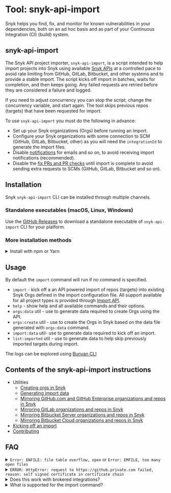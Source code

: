 # Tool: snyk-api-import



Snyk helps you find, fix, and monitor for known vulnerabilities in your dependencies, both on an ad hoc basis and as part of your Continuous Integration (CI) (build) system.

## snyk-api-import

The Snyk API project importer, `snyk-api-import`, is a script intended to help import projects into Snyk using available [Snyk APIs](https://snyk.docs.apiary.io/) at a controlled pace to avoid rate limiting from GitHub, GitLab, Bitbucket, and other systems and to provide a stable import. The script kicks off import in batches, waits for completion, and then keeps going. Any failed requests are retried before they are considered a failure and logged.

If you need to adjust concurrency you can stop the script, change the concurrency variable, and start again. The tool skips previous repos (targets) that have been requested for import.

To use `snyk-api-import` you must do the following in advance:

* Set up your Snyk organizations (Orgs) before running an import.
* Configure your Snyk organizations with some connection to SCM (GitHub, GitLab, Bitbucket, other) as you will need the `integrationId` to generate the import files.
* Disable [notifications](https://snyk.docs.apiary.io/#reference/organizations/notification-settings/set-notification-settings) for emails and so on, to avoid receiving import notifications (recommended).
* Disable the [fix PRs and PR checks](https://snyk.docs.apiary.io/#reference/integrations/integration-settings/update) until import is complete to avoid sending extra requests to SCMs (GitHub, GitLab, Bitbucket and so on).

## Installation

Snyk `snyk-api-import` CLI can be installed through multiple channels.

### Standalone executables (macOS, Linux, Windows)

Use the [GitHub Releases](https://github.com/snyk-tech-services/snyk-api-import/releases) to download a standalone executable of `snyk-api-import` CLI for your platform.

### More installation methods

<details>

<summary>Install with npm or Yarn</summary>

**Install with npm or Yarn**

[Snyk snyk-api-import CLI is available as an npm package](https://www.npmjs.com/package/snyk-api-import). If you have Node.js installed locally, you can install the package by running:

```bash
npm install snyk-api-import@latest -g
```

**or if you are using Yarn:**

```bash
yarn global add snyk-api-import
```

</details>

## Usage

By default the `import` command will run if no command is specified.

* `import` - kick off a an API powered import of repos (targets) into existing Snyk Orgs defined in the import configuration file. All support available for all project types is provided through [Import API](https://snyk.docs.apiary.io/#reference/integrations/import-projects/import).
* `help` - show help and all available commands and their options.
* `orgs:data` util - use to generate data required to create Orgs using the API.
* `orgs:create` util - use to create the Orgs in Snyk based on the data file generated with `orgs:data` command.
* `import:data` util- use to generate data required to kick off an import.
* `list:imported` util - use to generate data to help skip previously imported targets during import.

The logs can be explored using [Bunyan CLI](http://trentm.com/node-bunyan/bunyan.1.html)

## Contents of the snyk-api-import instructions

* Utilities
  * [Creating orgs in Snyk](creating-orgs-in-snyk.md)
  * [Generating import data](creating-import-targets-data-for-import.md)
  * [Mirroring GitHub.com and GitHub Enterprise organizations and repos in Snyk](mirroring-github.com-github-enterprise-organizations-and-repos-in-snyk.md)
  * [Mirroring GitLab organizations and repos in Snyk](mirroring-gitlab-organizations-and-repos-in-snyk.md)
  * [Mirroring Bitbucket Server organizations and repos in Snyk](mirroring-bitbucket-server-organizations-and-repos-in-snyk.md)
  * [Mirroring Bitbucket Cloud organizations and repos in Snyk](mirroring-bitbucket-cloud-organizations-and-repos-in-snyk.md)
* [Kicking off an import](kicking-off-an-import.md)
* [Contributing](contributing.md)

## FAQ

<details>

<summary><code>Error: ENFILE: file table overflow, open</code> or <code>Error: EMFILE, too many open files</code></summary>

If you see these errors then you may need to bump **ulimit** to allow more open file operations. In order to keep the operations performing well, the tool logs as soon as it is convenient rather than waiting until very end of a loop and logging a huge data structure. This means that depending on the number of concurrent imports set, the tool may exceed the system default **ulimit**.

Some of these resources may help you bump the **ulimit**:

* [ss64.com](https://ss64.com/bash/ulimit.html)
* [StackOverflow](https://stackoverflow.com/questions/45004352/error-enfile-file-table-overflow-scandir-while-run-reaction-on-mac)
* [blog.mact.me](http://blog.mact.me/2014/10/22/yosemite-upgrade-changes-open-file-limit)

</details>

<details>

<summary><code>ERROR: HttpError: request to https://github.private.com failed, reason: self signed certificate in certificate chain</code></summary>

If your GitHub, GitLab, Bitbucket, or Azure instance is using a self-signed certificate, you can configure `snyk-api-import` to use this certificate when calling the HTTPS APIs.

`export NODE_EXTRA_CA_CERTS=./path-to-ca`

</details>

<details>

<summary>Does this work with brokered integrations?</summary>

Yes. because we reuse the existing integration with your SCM (git) repository to perform the imports, the brokered connection will be used when configured.

</details>

<details>

<summary>What is supported for the import command?</summary>

`snyk-api-import` supports all of the same integration types and project sources as identified in the [Import API documentation](https://snyk.docs.apiary.io/#reference/integrations/import-projects/import). If an example for your use case is not in these instructions please see the API documentation.

</details>
